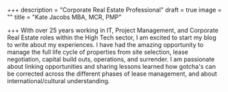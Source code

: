 +++
description = "Corporate Real Estate Professional"
draft = true
image = ""
title = "Kate Jacobs MBA, MCR, PMP"

+++
With over 25 years working in IT, Project Management, and Corporate Real Estate roles within the High Tech sector, I am excited to start my blog to write about my experiences.  I have had the amazing opportunity to manage the full life cycle of properties from site selection, lease negotiation, capital build outs, operations, and surrender. I am passionate about linking opportunities and sharing lessons learned how gotcha's can be corrected across the different phases of lease management, and about international/cultural understanding.